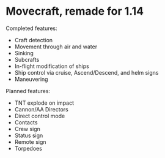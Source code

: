 # Movecraft, remade for 1.14

Completed features:
- Craft detection
- Movement through air and water
- Sinking
- Subcrafts
- In-flight modification of ships
- Ship control via cruise, Ascend/Descend, and helm signs
- Maneuvering

Planned features:
- TNT explode on impact
- Cannon/AA Directors
- Direct control mode
- Contacts
- Crew sign
- Status sign
- Remote sign
- Torpedoes
